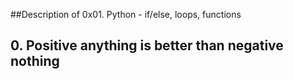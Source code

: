 ##Description of 0x01. Python - if/else, loops, functions 

## 0. Positive anything is better than negative nothing
